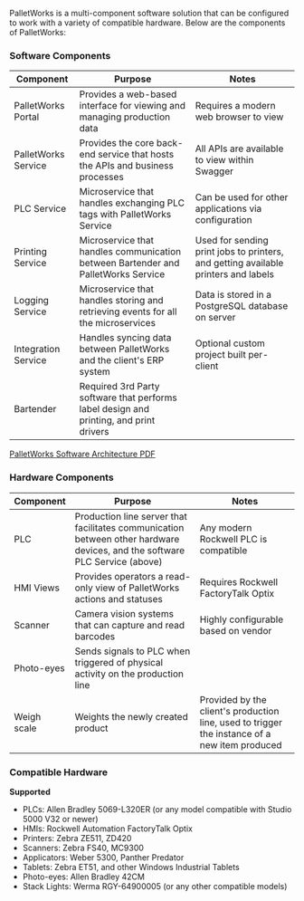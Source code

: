 PalletWorks is a multi-component software solution that can be configured to work with a variety of compatible hardware. Below are the components of PalletWorks:

### Software Components

| Component | Purpose | Notes |
| ------------------ | --------------------------------------------------------|----------------------------------------------------- |
| PalletWorks Portal | Provides a web-based interface for viewing and managing production data | Requires a modern web browser to view |
| PalletWorks Service | Provides the core back-end service that hosts the APIs and business processes | All APIs are available to view within Swagger |
| PLC Service | Microservice that handles exchanging PLC tags with PalletWorks Service | Can be used for other applications via configuration |
| Printing Service | Microservice that handles communication between Bartender and PalletWorks Service | Used for sending print jobs to printers, and getting available printers and labels |
| Logging Service | Microservice that handles storing and retrieving events for all the microservices | Data is stored in a PostgreSQL database on server | 
| Integration Service | Handles syncing data between PalletWorks and the client's ERP system | Optional custom project built per-client |
| Bartender | Required 3rd Party software that performs label design and printing, and print drivers | |

[PalletWorks Software Architecture PDF](PalletWorks_Software_Architecture_Windows.pdf)

### Hardware Components

| Component | Purpose | Notes |
| ------------------ | --------------------------------------------------------|----------------------------------------------------- |
| PLC | Production line server that facilitates communication between other hardware devices, and the software PLC Service (above) | Any modern Rockwell PLC is compatible |
| HMI Views | Provides operators a read-only view of PalletWorks actions and statuses | Requires Rockwell FactoryTalk Optix |
| Scanner | Camera vision systems that can capture and read barcodes | Highly configurable based on vendor |
| Photo-eyes | Sends signals to PLC when triggered of physical activity on the production line |  |
| Weigh scale | Weights the newly created product | Provided by the client's production line, used to trigger the instance of a new item produced |

### Compatible Hardware

<b>Supported</b>
<ul>
    <li>PLCs: Allen Bradley 5069-L320ER (or any model compatible with Studio 5000 V32 or newer)</li>
    <li>HMIs: Rockwell Automation FactoryTalk Optix</li>
    <li>Printers: Zebra ZE511, ZD420</li>
    <li>Scanners: Zebra FS40, MC9300</li>
    <li>Applicators: Weber 5300, Panther Predator</li>
    <li>Tablets: Zebra ET51, and other Windows Industrial Tablets</li>
    <li>Photo-eyes: Allen Bradley 42CM</li>
    <li>Stack Lights: Werma RGY-64900005 (or any other compatible models)</a>
</ul>

